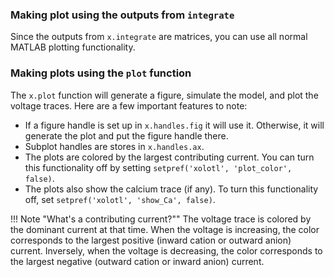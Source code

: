 ### Making plot using the outputs from `integrate`
Since the outputs from `x.integrate` are matrices, you can use all normal MATLAB
plotting functionality.

### Making plots using the `plot` function
The `x.plot` function will generate a figure, simulate the model, and plot the
voltage traces. Here are a few important features to note:

* If a figure handle is set up in `x.handles.fig` it will use it. Otherwise, it will
generate the plot and put the figure handle there.
* Subplot handles are stores in `x.handles.ax`.
* The plots are colored by the largest contributing current. You can turn this
functionality off by setting `setpref('xolotl', 'plot_color', false)`.
* The plots also show the calcium trace (if any). To turn this functionality off,
set `setpref('xolotl', 'show_Ca', false)`.

!!! Note "What's a contributing current?""
  The voltage trace is colored by the dominant current at that time. When the voltage
  is increasing, the color corresponds to the largest positive (inward cation or outward anion)
  current. Inversely, when the voltage is decreasing, the color corresponds to the largest
  negative (outward cation or inward anion) current.
